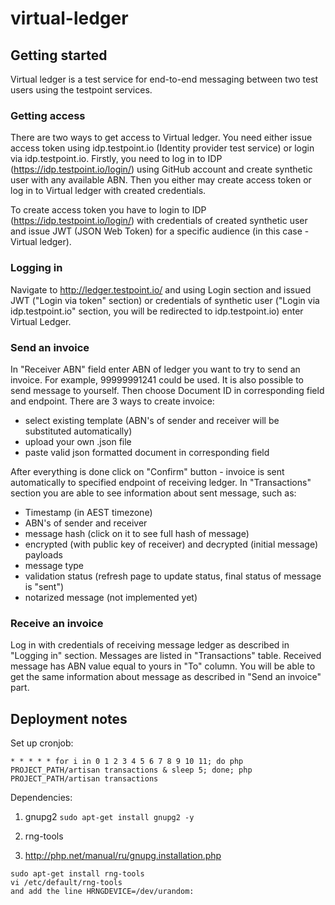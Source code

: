 # virtual-ledger

## Getting started

Virtual ledger is a test service for end-to-end messaging between two test users using the testpoint services.

### Getting access 

There are two ways to get access to Virtual ledger.
You need either issue access token using idp.testpoint.io (Identity provider test service) or login via idp.testpoint.io.
Firstly, you need to log in to IDP (https://idp.testpoint.io/login/) using GitHub account and create synthetic user with any available ABN. 
Then you either may create access token or log in to Virtual ledger with created credentials.

To create access token you have to login to IDP (https://idp.testpoint.io/login/) with credentials of created synthetic user and issue JWT (JSON Web Token) for a specific audience
(in this case - Virtual ledger).

### Logging in

Navigate to  http://ledger.testpoint.io/ and using Login section and issued JWT ("Login via token" section) or credentials of synthetic user ("Login via idp.testpoint.io" section, you will be redirected to idp.testpoint.io) enter Virtual Ledger.

### Send an invoice

In "Receiver ABN" field enter ABN of ledger you want to try to send an invoice. For example, 99999991241 could be used. It is also possible to send message to yourself.
Then choose Document ID in corresponding field and endpoint. 
There are 3 ways to create invoice:
- select existing template (ABN's of sender and receiver will be substituted automatically)
- upload your own .json file
- paste valid json formatted document in corresponding field

After everything is done click on "Confirm" button - invoice is sent automatically to specified endpoint of receiving ledger.
In "Transactions" section you are able to see information about sent message, such as:
- Timestamp (in AEST timezone)
- ABN's of sender and receiver 
- message hash (click on it to see full hash of message)
- encrypted (with public key of receiver) and decrypted (initial message) payloads
- message type
- validation status (refresh page to update status, final status of message is "sent")
- notarized message (not implemented yet)

### Receive an invoice

Log in with credentials of receiving message ledger as described in "Logging in" section.
Messages are listed in "Transactions" table. Received message has ABN value equal to yours in "To" column. You will be able to get the same information about message as described in "Send an invoice" part.

## Deployment notes
Set up cronjob:

```
* * * * * for i in 0 1 2 3 4 5 6 7 8 9 10 11; do php PROJECT_PATH/artisan transactions & sleep 5; done; php PROJECT_PATH/artisan transactions
```

Dependencies:

1) gnupg2
`sudo apt-get install gnupg2 -y`
 
2) rng-tools

3) http://php.net/manual/ru/gnupg.installation.php

```
sudo apt-get install rng-tools
vi /etc/default/rng-tools
and add the line HRNGDEVICE=/dev/urandom:
```

